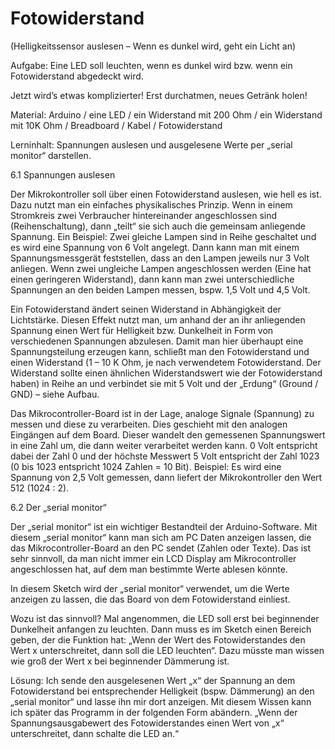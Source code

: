 # Fotowiderstand 
(Helligkeitssensor auslesen – Wenn es dunkel wird, geht ein Licht an)

Aufgabe: Eine LED soll leuchten, wenn es dunkel wird bzw. wenn ein Fotowiderstand abgedeckt wird.

Jetzt wird’s etwas komplizierter! Erst durchatmen, neues Getränk holen!

Material: Arduino / eine LED / ein Widerstand mit 200 Ohm / ein Widerstand mit 10K Ohm / Breadboard / Kabel  / Fotowiderstand


Lerninhalt: Spannungen auslesen und ausgelesene Werte per „serial monitor“ darstellen.

6.1 Spannungen auslesen

Der Mikrokontroller soll über einen Fotowiderstand auslesen, wie hell es ist. Dazu nutzt man ein einfaches physikalisches Prinzip. Wenn in einem Stromkreis zwei Verbraucher hintereinander angeschlossen sind (Reihenschaltung), dann „teilt“ sie sich auch die gemeinsam anliegende Spannung. Ein Beispiel: Zwei gleiche Lampen sind in Reihe geschaltet und es wird eine Spannung von 6 Volt angelegt. Dann kann man mit einem Spannungsmessgerät feststellen, dass an den Lampen jeweils nur 3 Volt anliegen. Wenn zwei ungleiche Lampen angeschlossen werden (Eine hat einen geringeren Widerstand), dann kann man zwei unterschiedliche Spannungen an den beiden Lampen messen, bspw. 1,5 Volt und 4,5 Volt.

Ein Fotowiderstand ändert seinen Widerstand in Abhängigkeit der Lichtstärke. Diesen Effekt nutzt man, um anhand der an ihr anliegenden Spannung einen Wert für Helligkeit bzw. Dunkelheit in Form von verschiedenen Spannungen abzulesen. Damit man hier überhaupt eine Spannungsteilung erzeugen kann, schließt man den Fotowiderstand und einen Widerstand (1 – 10 K Ohm, je nach verwendetem Fotowiderstand. Der Widerstand sollte einen ähnlichen Widerstandswert wie der Fotowiderstand haben) in Reihe an und verbindet sie mit 5 Volt und der „Erdung“ (Ground / GND) – siehe Aufbau.

Das Mikrocontroller-Board ist in der Lage, analoge Signale (Spannung) zu messen und diese zu verarbeiten. Dies geschieht mit den analogen Eingängen auf dem Board. Dieser wandelt den gemessenen Spannungswert in eine Zahl um, die dann weiter verarbeitet werden kann. 0 Volt entspricht dabei der Zahl 0 und der höchste Messwert 5 Volt entspricht der Zahl 1023 (0 bis 1023 entspricht 1024 Zahlen = 10 Bit). Beispiel: Es wird eine Spannung von 2,5 Volt gemessen, dann liefert der Mikrokontroller den Wert 512 (1024 : 2).

6.2 Der „serial monitor“

Der „serial monitor“ ist ein wichtiger Bestandteil der Arduino-Software. Mit diesem „serial monitor“ kann man sich am PC Daten anzeigen lassen, die das Mikrocontroller-Board an den PC sendet (Zahlen oder Texte). Das ist sehr sinnvoll, da man nicht immer ein LCD Display am Mikrocontroller angeschlossen hat, auf dem man bestimmte Werte ablesen könnte.

In diesem Sketch wird der „serial monitor“ verwendet, um die Werte anzeigen zu lassen, die das Board von dem Fotowiderstand einliest.

Wozu ist das sinnvoll? Mal angenommen, die LED soll erst bei beginnender Dunkelheit anfangen zu leuchten. Dann muss es im Sketch einen Bereich geben, der die Funktion hat: „Wenn der Wert des Fotowiderstandes den Wert x unterschreitet, dann soll die LED leuchten“. Dazu müsste man wissen wie groß der Wert x bei beginnender Dämmerung ist.

Lösung: Ich sende den ausgelesenen Wert „x“ der Spannung an dem Fotowiderstand bei entsprechender Helligkeit (bspw. Dämmerung) an den „serial monitor“ und lasse ihn mir dort anzeigen. Mit diesem Wissen kann ich später das Programm in der folgenden Form abändern. „Wenn der Spannungsausgabewert des Fotowiderstandes einen Wert von „x“ unterschreitet, dann schalte die LED an.“
